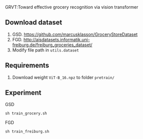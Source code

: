 GRVT:Toward effective grocery recognition via vision transformer

##  Download dataset
1. GSD. https://github.com/marcusklasson/GroceryStoreDataset
2. FGD. http://aisdatasets.informatik.uni-freiburg.de/freiburg_groceries_dataset/
3. Modify file path in `utils.dataset`

## Requirements
1. Download weight `ViT-B_16.npz` to folder `pretrain/`

## Experiment
GSD
```
sh train_grocery.sh
```

FGD
```
sh train_freiburg.sh
```